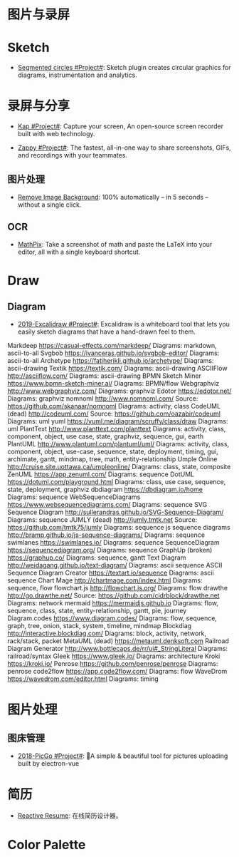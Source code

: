 # 图片与录屏

# Sketch

- [Segmented circles #Project#](https://github.com/design4use/gb-sketch-segmentcircle): Sketch plugin creates circular graphics for diagrams, instrumentation and analytics.

# 录屏与分享

- [Kap #Project#](https://getkap.co/): Capture your screen, An open-source screen recorder built with web technology.

- [Zappy #Project#](https://zapier.com/zappy): The fastest, all-in-one way to share screenshots, GIFs, and recordings with your teammates.

## 图片处理

- [Remove Image Background](https://www.remove.bg/): 100% automatically – in 5 seconds – without a single click.

## OCR

- [MathPix](https://mathpix.com): Take a screenshot of math and paste the LaTeX into your editor, all with a single keyboard shortcut.

# Draw

## Diagram

- [2019-Excalidraw #Project#](https://github.com/excalidraw/excalidraw): Excalidraw is a whiteboard tool that lets you easily sketch diagrams that have a hand-drawn feel to them.

Markdeep https://casual-effects.com/markdeep/
Diagrams: markdown, ascii-to-all
Svgbob https://ivanceras.github.io/svgbob-editor/
Diagrams: ascii-to-all
Archetype https://fatiherikli.github.io/archetype/
Diagrams: ascii-drawing
Textik https://textik.com/
Diagrams: ascii-drawing
ASCIIFlow http://asciiflow.com/
Diagrams: ascii-drawing
BPMN Sketch Miner https://www.bpmn-sketch-miner.ai/
Diagrams: BPMN/flow
Webgraphviz http://www.webgraphviz.com/
Diagrams: graphviz
Edotor https://edotor.net/
Diagrams: graphviz
nomnoml http://www.nomnoml.com/
Source: https://github.com/skanaar/nomnoml
Diagrams: activity, class
CodeUML (dead) http://codeuml.com/
Source: https://github.com/oazabir/codeuml
Diagrams: uml
yuml https://yuml.me/diagram/scruffy/class/draw
Diagrams: uml
PlantText http://www.planttext.com/planttext
Diagrams: activity, class, component, object, use case, state, graphviz, sequence, gui, earth
PlantUML http://www.plantuml.com/plantuml/uml/
Diagrams: activity, class, component, object, use-case, sequence, state, deployment, timing, gui, archimate, gantt, mindmap, tree, math, entity-relationship
Umple Online http://cruise.site.uottawa.ca/umpleonline/
Diagrams: class, state, composite
ZenUML https://app.zenuml.com/
Diagrams: sequence
DotUML https://dotuml.com/playground.html
Diagrams: class, use case, sequence, state, deployment, graphviz
dbdiagram https://dbdiagram.io/home
Diagrams: sequence
WebSequenceDiagrams https://www.websequencediagrams.com/
Diagrams: sequence
SVG Sequence Diagram http://sullerandras.github.io/SVG-Sequence-Diagram/
Diagrams: sequence
JUMLY (dead) http://jumly.tmtk.net
Source: https://github.com/tmtk75/jumly
Diagrams: sequence
js sequence diagrams http://bramp.github.io/js-sequence-diagrams/
Diagrams: sequence
swimlanes https://swimlanes.io/
Diagrams: sequence
SequenceDiagram https://sequencediagram.org/
Diagrams: sequence
GraphUp (broken) https://graphup.co/
Diagrams: sequence, gantt
Text Diagram http://weidagang.github.io/text-diagram/
Diagrams: ascii sequence
ASCII Sequence Diagram Creator https://textart.io/sequence
Diagrams: ascii sequence
Chart Mage http://chartmage.com/index.html
Diagrams: sequence, flow
flowchart.js http://flowchart.js.org/
Diagrams: flow
drawthe http://go.drawthe.net/
Source: https://github.com/cidrblock/drawthe.net
Diagrams: network
mermaid https://mermaidjs.github.io
Diagrams: flow, sequence, class, state, entity-relationship, gantt, pie, journey
Diagram.codes https://www.diagram.codes/
Diagrams: flow, sequence, graph, tree, onion, stack, system, timeline, mindmap
Blockdiag http://interactive.blockdiag.com/
Diagrams: block, activity, network, rack/stack, packet
MetaUML (dead) https://metauml.denksoft.com
Railroad Diagram Generator http://www.bottlecaps.de/rr/ui#_StringLiteral
Diagrams: railroad/syntax
Gleek https://www.gleek.io/
Diagrams: architecture
Kroki https://kroki.io/
Penrose https://github.com/penrose/penrose
Diagrams: penrose
code2flow https://app.code2flow.com/
Diagrams: flow
WaveDrom https://wavedrom.com/editor.html
Diagrams: timing

# 图片处理

## 图床管理

- [2018-PicGo #Project#](https://github.com/Molunerfinn/PicGo): 🚀A simple & beautiful tool for pictures uploading built by electron-vue

# 简历

- [Reactive Resume](https://rx-resume.web.app): 在线简历设计器。

# Color Palette
